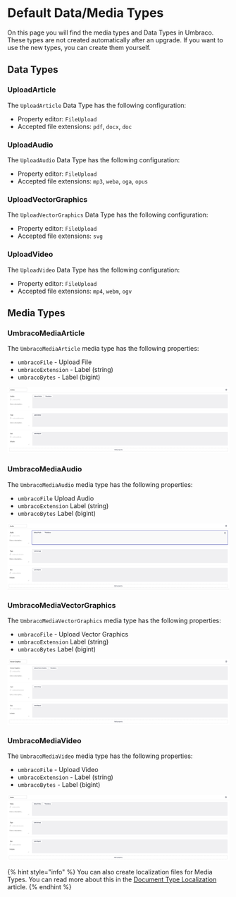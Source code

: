 # Default Data/Media Types

On this page you will find the media types and Data Types in Umbraco. These types are not created automatically after an upgrade. If you want to use the new types, you can create them yourself.

## Data Types

### UploadArticle

The `UploadArticle` Data Type has the following configuration:

* Property editor: `FileUpload`
* Accepted file extensions: `pdf`, `docx`, `doc`

### UploadAudio

The `UploadAudio` Data Type has the following configuration:

* Property editor: `FileUpload`
* Accepted file extensions: `mp3`, `weba`, `oga`, `opus`

### UploadVectorGraphics

The `UploadVectorGraphics` Data Type has the following configuration:

* Property editor: `FileUpload`
* Accepted file extensions: `svg`

### UploadVideo

The `UploadVideo` Data Type has the following configuration:

* Property editor: `FileUpload`
* Accepted file extensions: `mp4`, `webm`, `ogv`

## Media Types

### UmbracoMediaArticle

The `UmbracoMediaArticle` media type has the following properties:

* `umbracoFile` - Upload File
* `umbracoExtension` - Label (string)
* `umbracoBytes` - Label (bigint)

![MediaArticle](images/umbraco-media-article-media-type.png)

### UmbracoMediaAudio

The `UmbracoMediaAudio` media type has the following properties:

* `umbracoFile` Upload Audio
* `umbracoExtension` Label (string)
* `umbracoBytes` Label (bigint)

![MediaAudio](images/umbraco-media-audio-media-type.png)

### UmbracoMediaVectorGraphics

The `UmbracoMediaVectorGraphics` media type has the following properties:

* `umbracoFile` - Upload Vector Graphics
* `umbracoExtension` Label (string)
* `umbracoBytes` Label (bigint)

![MediaVectorGraphics](images/umbraco-media-vector-graphicsmedia-type.png)

### UmbracoMediaVideo

The `UmbracoMediaVideo` media type has the following properties:

* `umbracoFile` - Upload Video
* `umbracoExtension` - Label (string)
* `umbracoBytes` - Label (bigint)

![MediaVideo](images/umbraco-media-video-media-type.png)

{% hint style="info" %}
You can also create localization files for Media Types. You can read more about this in the [Document Type Localization](../defining-content/document-type-localization.md) article.
{% endhint %}
